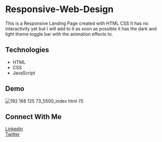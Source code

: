 # Responsive-Web-Design

This is a Responsive Landing Page created with HTML CSS It has no interactivity yet but I will add to it as soon as possible it has the dark and light theme toggle bar with the animation effects to.


## Technologies 
- HTML 
- CSS 
- JavaScript


## Demo

![192 168 125 73_5500_index html (1)](https://user-images.githubusercontent.com/95171638/151582065-d834b52b-a4dd-4d67-8e73-8690183ffa1e.png)

## Connect With Me

[Linkedin](https://www.linkedin.com/in/amol-shelke-627813220/)                                                                                                                  
[Twitter](https://twitter.com/Amol_shelke09)

